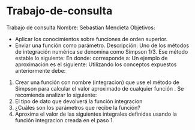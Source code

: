 # Trabajo-de-consulta
Trabajo de consulta
Nombre: Sebastian Mendieta
Objetivos:
- Aplicar los conocimientos sobre funciones de orden superior.
- Enviar una función como parámetro.
Descripción:
Uno de los métodos de integración numérica se denomina como Simpson 1/3. Ese
método estable lo siguiente:
En donde:
corresponde a:
Un ejemplo de aproximación es el siguiente:
Utilizando los conceptos expuestos anteriormente debe:
1. Crear una función con nombre (integracion) que use el método de Simpson para
calcular el valor aproximado de cualquier función . Se recomienda analizar lo
siguiente:
1. El tipo de dato que devolverá la función integracion
2. ¿Cuáles son los parámetros que recibe la función?
2. Aproxima el valor de las siguientes integrales definidas usando la función
integracion creada en el paso 1.

